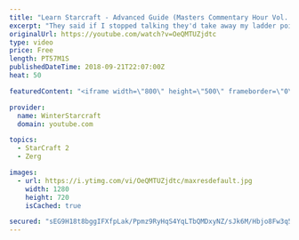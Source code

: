 ```yaml
---
title: "Learn Starcraft - Advanced Guide (Masters Commentary Hour Vol. 1)"
excerpt: "They said if I stopped talking they'd take away my ladder points. Next one I upload will have more terran/toss blame RNGesus."
originalUrl: https://youtube.com/watch?v=OeQMTUZjdtc
type: video
price: Free
length: PT57M1S
publishedDateTime: 2018-09-21T22:07:00Z
heat: 50

featuredContent: "<iframe width=\"800\" height=\"500\" frameborder=\"0\" src=\"https://www.youtube.com/embed/OeQMTUZjdtc\" allow=\"accelerometer; autoplay; encrypted-media; gyroscope; picture-in-picture\" allowfullscreen></iframe>"

provider:
  name: WinterStarcraft
  domain: youtube.com

topics:
  - StarCraft 2
  - Zerg

images:
  - url: https://i.ytimg.com/vi/OeQMTUZjdtc/maxresdefault.jpg
    width: 1280
    height: 720
    isCached: true

secured: "sEG9H18t8bggIFXfpLak/Ppmz9RyHqS4YqLTbQMDxyNZ/sJk6M/Hbjo8Fw3q5Sd1kcyiVpqh/+8XBorrTTCqMap9FIQTj9sdyOjv/VYdEkDlm9sHBE8uDEPPc6uTWIl36J6hq/8pC/oUDhb25ysvPvCKPl39MDzvrEXCiNYlZMOGnhqgg6DH8X2tkobATM87Xzc8Bw2UewniEzoEYD715w7ylEXg3Z4YaZ6wqXlrEpRD68zCmAsN3daKXYRppS3an3vieVoKnExzcoAnQ6hFnOe4F+mVgGjMbkGZ2R4GB1KtyhRdR/LmHCa7OrLfRIZZXZEK8ZllVoc74iv1bC/0CCAPkz625k81nNOsRLoILgiU6Hkd+VIVwqoLsOKq6cLsdd29AQNEZg8o7QHhtVzfHAW8gYmq5zqwdj9lHVFn1WA=;uUfmJ7O2NTGvxrjwae0ubA=="
---
```


